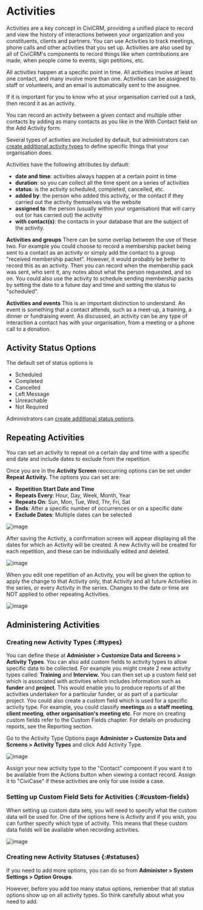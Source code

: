 # Activities

Activities are a key concept in CiviCRM, providing a unified place to
record and view the history of interactions between your organization
and you constituents, clients and partners. You can use Activities
to track meetings, phone calls and other activities that you set up.
Activities are also used by all of CiviCRM's components to record
things like when contributions are made, when people come to events,
sign petitions, etc.

All activities happen at a specific point in time. All activities
involve at least one contact, and many involve more than one. Activities
can be assigned to staff or volunteers, and an email is automatically
sent to the assignee.

If it is important for you to know who at your organisation carried out
a task, then record it as an activity.

You can record an activity between a given contact and multiple other
contacts by adding as many contacts as you like in the With Contact
field on the Add Activity form.

Several types of activities are included by default, but administrators can
[create additional activity types](#types) to define specific things that your organisation does.

Activities have the following attributes by default:

-   **date and time**: activities always happen at a certain point in
    time
-   **duration**: so you can collect all the time spent on a series of
    activities
-   **status**: is the activity scheduled, completed, cancelled, etc.
-   **added by**: the person who added this activity, or the contact if
    they carried out the activity themselves via the website
-   **assigned to**: the person (usually within your organisation) that
    will carry out (or has carried out) the activity
-   **with contact(s)**: the contacts in your database that are the
    subject of the activity.

**Activities and groups** There can be some overlap between the use of
these two. For example you could choose to record a membership packet
being sent to a contact as an activity or simply add the contact to a
group "received membership packet". However, it would probably be better
to record this as an activity. Then you can record when the membership
pack was sent, who sent it, any notes about what the person requested,
and so on. You could also use the activity to schedule sending
membership packs by setting the date to a future day and time and
setting the status to "scheduled".

**Activities and events** This is an important distinction to
understand. An event is something that a contact attends, such as a
meet-up, a training, a dinner or fundraising event. As discussed, an
activity can be any type of interaction a contact has with your
organisation, from a meeting or a phone call to a donation.

## Activity Status Options

The default set of status options is

-   Scheduled
-   Completed
-   Cancelled
-   Left Message
-   Unreachable
-   Not Required

Administrators can [create additional status options](#statuses).

## Repeating Activities

You can set an activity to repeat on a certain day and time with a
specific end date and include dates to exclude from the repetition.

Once you are in the **Activity Screen** reoccurring options can be set
under **Repeat Activity.** The options you can set are:

-   **Repetition Start Date and Time**
-   **Repeats Every**: Hour, Day, Week, Month, Year
-   **Repeats On**: Sun, Mon, Tue, Wed, Thr, Fri, Sat
-   **Ends**: After a specific number of occurrences or on a specific date
-   **Exclude Dates**: Multiple dates can be selected

![image](img/recurringactivityscreen.png)

After saving the Activity, a confirmation screen will appear displaying
all the dates for which an Activity will be created. A new Activity will
be created for each repetition, and these can be individually edited and
deleted.

![image](img/repeatscreen.png)

When you edit one repetition of an Activity, you will be given the
option to apply the change to that Activity only, that Activity and all
future Activities in the series, or every Activity in the series.
Changes to the date or time are NOT applied to other repeating
Activities.

![image](img/reoccurringscreenedits.png)

## Administering Activities

### Creating new Activity Types {:#types}

You can define these at **Administer > Customize Data and Screens >
Activity Types**. You can also add custom fields to activity types to
allow specific data to be collected. For example you might create 2 new
activity types called: **Training** and **Interview.** You can then set
up a custom field set which is associated with activities which includes
information such as **funder** and **project**. This would enable you to
produce reports of all the activities undertaken for a particular
funder, or as part of a particular project. You could also create a
custom field which is used for a specific activity type. For example,
you could classify **meetings** as a **staff meeting**, **client
meeting**, **other organisation's meeting etc**. For more on creating
custom fields refer to the Custom Fields chapter. For details on
producing reports, see the Reporting section.

Go to the Activity Type Options page **Administer > Customize Data and
Screens > Activity Types** and click Add Activity Type.

![image](img/activity.png)

Assign your new activity type to the "Contact" component if you want it
to be available from the Actions button when viewing a contact record.
Assign it to "CiviCase" if these activities are only for use inside a
case.

### Setting up Custom Field Sets for Activities {:#custom-fields}

When setting up custom data sets, you will need to specify what the
custom data will be used for. One of the options here is Activity and if
you wish, you can further specify which type of activity. This means
that these custom data fields will be available when recording
activities.

![image](img/activity_cf.png)

### Creating new Activity Statuses {:#statuses}

If you need to add more options, you can do so from **Administer >
System Settings > Option Groups**.

However, before you add too many status options, remember that all
status options show up on all activity types. So think carefully about
what you need to add.
